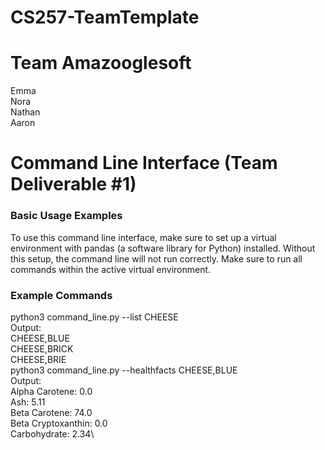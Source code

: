 # CS257-TeamTemplate
# Team Amazooglesoft
Emma\
Nora\
Nathan\
Aaron

# Command Line Interface (Team Deliverable #1)
### Basic Usage Examples

To use this command line interface, make sure to set up a virtual environment with pandas (a software library for Python) installed. Without this setup, the command line will not run correctly. Make sure to run all commands within the active virtual environment. 

### Example Commands
python3 command_line.py --list CHEESE\
Output:\
CHEESE,BLUE\
CHEESE,BRICK\
CHEESE,BRIE\
python3 command_line.py --healthfacts CHEESE,BLUE\
Output:\
Alpha Carotene: 0.0\
Ash: 5.11\
Beta Carotene: 74.0\
Beta Cryptoxanthin: 0.0\
Carbohydrate: 2.34\
